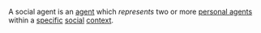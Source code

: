 A social agent is an [agent](https://github.com/gcassel/Modular-Organization-Terminology/blob/master/terms/agent.md) which *represents* two or more [personal agents](https://github.com/gcassel/Modular-Organization-Terminology/blob/master/compound-terms/personal-agent.md) within a [specific](https://github.com/gcassel/Modular-Organization-Terminology/blob/master/terms/specific.md) [social](https://github.com/gcassel/Modular-Organization-Terminology/blob/master/terms/social.md) [context](https://github.com/gcassel/Modular-Organization-Terminology/blob/master/terms/context.md).
